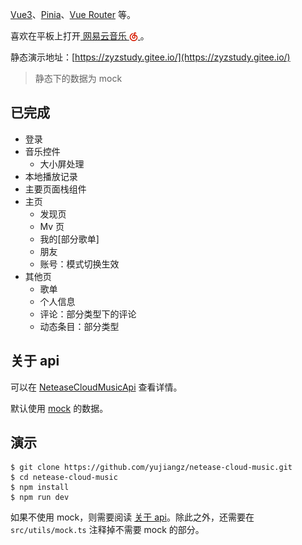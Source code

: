 

[Vue3](https://cn.vuejs.org/)、[Pinia](https://pinia.web3doc.top/)、[Vue Router](https://router.vuejs.org/zh/) 等。

喜欢在平板上打开<a href="https://music.163.com/" title="网易云音乐官网">
网易云音乐
<img src="public/netease-cloud-music.svg" style="display:inline-block; height: 1em;vertical-align:middle;" />
</a>。

静态演示地址：[https://zyzstudy.gitee.io/](https://zyzstudy.gitee.io/)

> 静态下的数据为 mock

## 已完成

- 登录
- 音乐控件
  - 大小屏处理
- 本地播放记录
- 主要页面栈组件
- 主页
  - 发现页
  - Mv 页
  - 我的[部分歌单]
  - 朋友
  - 账号：模式切换生效
- 其他页
  - 歌单
  - 个人信息
  - 评论：部分类型下的评论
  - 动态条目：部分类型

## 关于 api

可以在 [NeteaseCloudMusicApi](https://github.com/Binaryify/NeteaseCloudMusicApi) 查看详情。

默认使用 [mock](http://mockjs.com/) 的数据。

## 演示

```shell
$ git clone https://github.com/yujiangz/netease-cloud-music.git
$ cd netease-cloud-music
$ npm install
$ npm run dev
```

如果不使用 mock，则需要阅读 [关于 api](#关于-api)。除此之外，还需要在 `src/utils/mock.ts` 注释掉不需要 mock 的部分。
